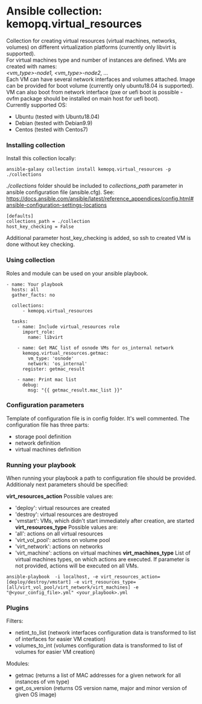 # Ansible collection: kemopq.virtual_resources
Collection for creating virtual resources (virtual machines, networks, volumes) on different virtualization platforms (currently only libvirt is supported).  
For virtual machines type and number of instances are defined. VMs are created with names:  
_<vm_type>-node1, <vm_type>-node2, ..._   
Each VM can have several network interfaces and volumes attached. Image can be provided for boot volume (currently only ubuntu18.04 is supported). VM can also boot from network interface (pxe or uefi boot is possible - ovfm package should be installed on main host for uefi boot).  
Currently supported OS:
- Ubuntu (tested with Ubuntu18.04)
- Debian (tested with Debian9.9)
- Centos (tested with Centos7)

### Installing collection  
Install this collection locally:
```
ansible-galaxy collection install kemopq.virtual_resources -p ./collections
```
_./collections_ folder should be included to _collections_path_ parameter in ansible configuration file (ansible.cfg). See:
https://docs.ansible.com/ansible/latest/reference_appendices/config.html#ansible-configuration-settings-locations
```
[defaults]
collections_path = ./collection
host_key_checking = False
```
Additional parameter host_key_checking is added, so ssh to created VM is done without key checking.

### Using collection  
Roles and module can be used on your ansible playbook.
```
- name: Your playbook
  hosts: all
  gather_facts: no

  collections:
      - kemopq.virtual_resources

  tasks:
    - name: Include virtual_resources role
      import_role:
        name: libvirt

    - name: Get MAC list of osnode VMs for os_internal network
      kemopq.virtual_resources.getmac:
        vm_type: 'osnode'
        network: 'os_internal'
      register: getmac_result

    - name: Print mac list
      debug:
        msg: "{{ getmac_result.mac_list }}"
```

### Configuration parameters
Template of configuration file is in config folder. It's well commented. The configuration file has three parts:
- storage pool definition
- network definition   
- virtual machines definition

### Running your playbook
When running your playbook a path to configuration file should be provided. Additionaly next parameters should be specified:

__virt_resources_action__ 
Possible values are:
- 'deploy': virtual resources are created
- 'destroy': virtual resources are destroyed
- 'vmstart': VMs, which didn't start immediately after creation, are started
__virt_resources_type__
Possible values are:
- 'all': actions on all virtual resources
- 'virt_vol_pool': actions on volume pool
- 'virt_network': actions on networks
- 'virt_machine': actions on virtual machines
__virt_machines_type__
List of virtual machines types, on which actions are executed. If parameter is not provided, actions will be executed on all VMs.

```
ansible-playbook  -i localhost, -e virt_resources_action=[deploy/destroy/vmstart] -e virt_resources_type=[all/virt_vol_pool/virt_network/virt_machines] -e "@<your_config_file>.yml" <your_playbook>.yml
```

### Plugins
Filters:
- netint_to_list (network interfaces configuration data is transformed to list of interfaces for easier VM creation) 
- volumes_to_int (volumes configuration data is transformed to list of volumes for easier VM creation)

Modules:
- getmac (returns a list of MAC addresses for a given network for all instances of vm type)
- get_os_version (returns OS version name, major and minor version of given OS image)

